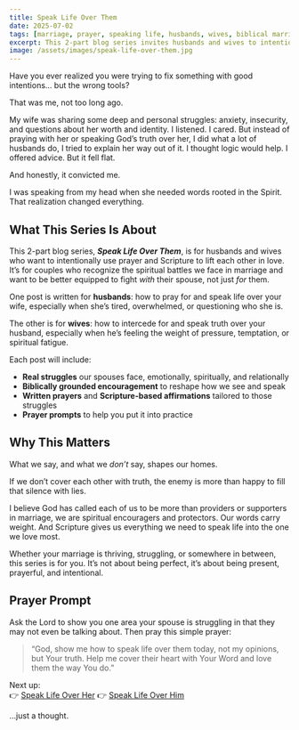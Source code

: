 ```yaml
---
title: Speak Life Over Them
date: 2025-07-02
tags: [marriage, prayer, speaking life, husbands, wives, biblical marriage]
excerpt: This 2-part blog series invites husbands and wives to intentionally pray for and speak truth over each other with the power of Scripture, compassion, and clarity.
image: /assets/images/speak-life-over-them.jpg
---
```


Have you ever realized you were trying to fix something with good intentions… but the wrong tools?

That was me, not too long ago.

My wife was sharing some deep and personal struggles: anxiety, insecurity, and questions about her worth and identity. I listened. I cared. But instead of praying with her or speaking God’s truth over her, I did what a lot of husbands do, I tried to explain her way out of it. I thought logic would help. I offered advice. But it fell flat.

And honestly, it convicted me.  

I was speaking from my head when she needed words rooted in the Spirit. That realization changed everything.

## What This Series Is About

This 2-part blog series, **_Speak Life Over Them_**, is for husbands and wives who want to intentionally use prayer and Scripture to lift each other in love. It’s for couples who recognize the spiritual battles we face in marriage and want to be better equipped to fight *with* their spouse, not just *for* them.

One post is written for **husbands**: how to pray for and speak life over your wife, especially when she’s tired, overwhelmed, or questioning who she is.

The other is for **wives**: how to intercede for and speak truth over your husband, especially when he’s feeling the weight of pressure, temptation, or spiritual fatigue.

Each post will include:
- **Real struggles** our spouses face, emotionally, spiritually, and relationally  
- **Biblically grounded encouragement** to reshape how we see and speak  
- **Written prayers** and **Scripture-based affirmations** tailored to those struggles  
- **Prayer prompts** to help you put it into practice  


## Why This Matters

What we say, and what we *don’t* say, shapes our homes.  

If we don’t cover each other with truth, the enemy is more than happy to fill that silence with lies.

I believe God has called each of us to be more than providers or supporters in marriage, we are spiritual encouragers and protectors. Our words carry weight. And Scripture gives us everything we need to speak life into the one we love most.

Whether your marriage is thriving, struggling, or somewhere in between, this series is for you. It’s not about being perfect, it’s about being present, prayerful, and intentional.

## Prayer Prompt

Ask the Lord to show you one area your spouse is struggling in that they may not even be talking about. Then pray this simple prayer:

> “God, show me how to speak life over them today, not my opinions, but Your truth. Help me cover their heart with Your Word and love them the way You do.”

Next up:  
👉 [Speak Life Over Her](https://jeffthomasiii.github.io/Just-a-Thought-Blog/2025/07/09/husbands-speak-life-when-she-forgets-who-she-is.html) 
👉 [Speak Life Over Him](https://jeffthomasiii.github.io/Just-a-Thought-Blog/2025/07/11/wives-speak-life-when-he-feels-the-weight-of-it-all.html)


…just a thought.
